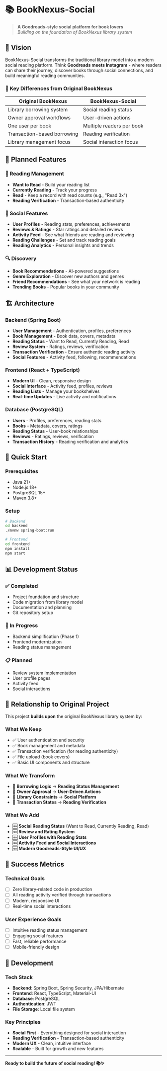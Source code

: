 # 📚 BookNexus-Social

> **A Goodreads-style social platform for book lovers**  
> _Building on the foundation of BookNexus library system_

## 🎯 Vision

BookNexus-Social transforms the traditional library model into a modern social reading platform. Think **Goodreads meets Instagram** - where readers can share their journey, discover books through social connections, and build meaningful reading communities.

### 🌟 Key Differences from Original BookNexus

| Original BookNexus          | BookNexus-Social          |
| --------------------------- | ------------------------- |
| Library borrowing system    | Social reading status     |
| Owner approval workflows    | User-driven actions       |
| One user per book           | Multiple readers per book |
| Transaction-based borrowing | Reading verification      |
| Library management focus    | Social interaction focus  |

## 🚀 Planned Features

### 📖 Reading Management

- **Want to Read** - Build your reading list
- **Currently Reading** - Track your progress
- **Read** - Keep a record with read counts (e.g., "Read 3x")
- **Reading Verification** - Transaction-based authenticity

### 👥 Social Features

- **User Profiles** - Reading stats, preferences, achievements
- **Reviews & Ratings** - Star ratings and detailed reviews
- **Activity Feed** - See what friends are reading and reviewing
- **Reading Challenges** - Set and track reading goals
- **Reading Analytics** - Personal insights and trends

### 🔍 Discovery

- **Book Recommendations** - AI-powered suggestions
- **Genre Exploration** - Discover new authors and genres
- **Friend Recommendations** - See what your network is reading
- **Trending Books** - Popular books in your community

## 🏗️ Architecture

### Backend (Spring Boot)

- **User Management** - Authentication, profiles, preferences
- **Book Management** - Book data, covers, metadata
- **Reading Status** - Want to Read, Currently Reading, Read
- **Review System** - Ratings, reviews, verification
- **Transaction Verification** - Ensure authentic reading activity
- **Social Features** - Activity feed, following, recommendations

### Frontend (React + TypeScript)

- **Modern UI** - Clean, responsive design
- **Social Interface** - Activity feed, profiles, reviews
- **Reading Lists** - Manage your bookshelves
- **Real-time Updates** - Live activity and notifications

### Database (PostgreSQL)

- **Users** - Profiles, preferences, reading stats
- **Books** - Metadata, covers, ratings
- **Reading Status** - User-book relationships
- **Reviews** - Ratings, reviews, verification
- **Transaction History** - Reading verification and analytics

## 🚀 Quick Start

### Prerequisites

- Java 21+
- Node.js 18+
- PostgreSQL 15+
- Maven 3.8+

### Setup

```bash
# Backend
cd backend
./mvnw spring-boot:run

# Frontend
cd frontend
npm install
npm start
```

## 📊 Development Status

### ✅ Completed

- Project foundation and structure
- Code migration from library model
- Documentation and planning
- Git repository setup

### 🔄 In Progress

- Backend simplification (Phase 1)
- Frontend modernization
- Reading status management

### 📋 Planned

- Review system implementation
- User profile pages
- Activity feed
- Social interactions

## 🔗 Relationship to Original Project

This project **builds upon** the original BookNexus library system by:

### What We Keep

- ✅ User authentication and security
- ✅ Book management and metadata
- ✅ Transaction verification (for reading authenticity)
- ✅ File upload (book covers)
- ✅ Basic UI components and structure

### What We Transform

- 🔄 **Borrowing Logic** → **Reading Status Management**
- 🔄 **Owner Approval** → **User-Driven Actions**
- 🔄 **Library Constraints** → **Social Platform**
- 🔄 **Transaction States** → **Reading Verification**

### What We Add

- 🆕 **Social Reading Status** (Want to Read, Currently Reading, Read)
- 🆕 **Review and Rating System**
- 🆕 **User Profiles with Reading Stats**
- 🆕 **Activity Feed and Social Interactions**
- 🆕 **Modern Goodreads-Style UI/UX**

## 🎯 Success Metrics

### Technical Goals

- [ ] Zero library-related code in production
- [ ] All reading activity verified through transactions
- [ ] Modern, responsive UI
- [ ] Real-time social interactions

### User Experience Goals

- [ ] Intuitive reading status management
- [ ] Engaging social features
- [ ] Fast, reliable performance
- [ ] Mobile-friendly design

## 🔧 Development

### Tech Stack

- **Backend**: Spring Boot, Spring Security, JPA/Hibernate
- **Frontend**: React, TypeScript, Material-UI
- **Database**: PostgreSQL
- **Authentication**: JWT
- **File Storage**: Local file system

### Key Principles

- **Social First** - Everything designed for social interaction
- **Reading Verification** - Transaction-based authenticity
- **Modern UX** - Clean, intuitive interface
- **Scalable** - Built for growth and new features

---

**Ready to build the future of social reading! 📚✨**
